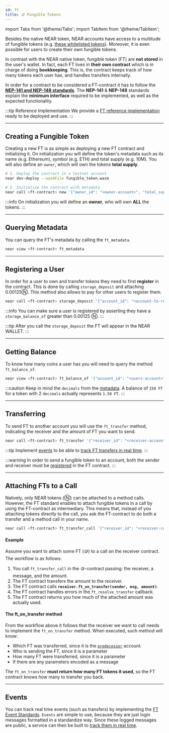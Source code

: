 ```yaml
---
id: ft
title: 🪙 Fungible Tokens
---
```

import Tabs from '@theme/Tabs';
import TabItem from '@theme/TabItem';

Besides the native NEAR token, NEAR accounts have access to a multitude of fungible tokens (e.g. [these whitelisted tokens](https://guide.ref.finance/developers-1/cli-trading#query-whitelisted-tokens)). Moreover, it is even possible for users to create their own fungible tokens.

In contrast with the NEAR native token, fungible token (FT) are **not stored** in the user's wallet. In fact, each FT lives in **their own contract** which is in charge of doing **bookkeeping**. This is, the contract keeps track of how many tokens each user has, and handles transfers internally.

In order for a contract to be considered a FT-contract it has to follow the [**NEP-141 and NEP-148 standards**](https://nomicon.io/Standards/FungibleToken/). The **NEP-141** & **NEP-148** standards explain the **minimum interface** required to be implemented, as well as the expected functionality.

:::tip Reference Implementation
We provide a [FT reference implementation](https://github.com/near-examples/FT) ready to be deployed and use.
:::

<!-- ### Summary of Methods -->

---

## Creating a Fungible Token
Creating a new FT is as simple as deploying a new FT contract and initializing it. On initialization you will define the token's metadata such as its name (e.g. Ethereum), symbol (e.g. ETH) and total supply (e.g. 10M). You will also define an `owner`, which will own the tokens **total supply**.

<Tabs className="language-tabs" groupId="code-tabs">
  <TabItem value="cli" label="NEAR CLI">

  ```bash
  # 1. Deploy the contract in a testnet account
  near dev-deploy --wasmFile fungible_token.wasm

  # 2. Initialize the contract with metadata
  near call <ft-contract> new '{"owner_id": "<owner-account>", "total_supply": "1000000000000000", "metadata": { "spec": "ft-1.0.0", "name": "Example Token Name", "symbol": "EXLT", "decimals": 8 }}' --accountId <ft-contract>

  ```

  </TabItem>
</Tabs>

:::info
On initialization you will define an **owner**, who will own **ALL** the tokens.
:::

<hr class="subsection"/>

## Querying Metadata
You can query the FT's metadata by calling the `ft_metadata`.

<Tabs className="language-tabs" groupId="code-tabs">
  <TabItem value="cli" label="NEAR CLI">

  ```bash
  near view <ft-contract> ft_metadata
  ```

  </TabItem>
</Tabs>

<hr class="subsection"/>

## Registering a User
In order for a user to own and transfer tokens they need to first **register** in the contract. This is done by calling `storage_deposit` and attaching 0.00125Ⓝ. This method also allows to pay for other users to register them.

<Tabs className="language-tabs" groupId="code-tabs">
  <TabItem value="cli" label="NEAR CLI">

  ```bash
  near call <ft-contract> storage_deposit '{"account_id": "<account-to-register>"}' --accountId <your-account> --amount 0.00125
  ```

  </TabItem>
</Tabs>


:::info
You can make sure a user is registered by asserting they have a `storage_balance_of` greater than 0.00125 Ⓝ.
:::

:::tip
After you call the `storage_deposit` the FT will appear in the NEAR WALLET. 
:::

<hr class="subsection"/>

## Getting Balance
To know how many coins a user has you will need to query the method `ft_balance_of`.

<Tabs className="language-tabs" groupId="code-tabs">
  <TabItem value="cli" label="NEAR CLI">

  ```bash
  near view <ft-contract> ft_balance_of '{"account_id": "<users-account>"}'
  ```
  
  </TabItem>
</Tabs>

:::caution
  Keep in mind the `decimals` from the [metadata](#query-metadata). A balance of `150 FT` for a token with 2 `decimals` actually represents `1.50 FT`.
:::

<hr class="subsection"/>

## Transferring
To send FT to another account you will use the `ft_transfer` method, indicating the receiver and the amount of FT you want to send.

<Tabs className="language-tabs" groupId="code-tabs">
  <TabItem value="cli" label="NEAR CLI">

  ```bash
  near call <ft-contract> ft_transfer '{"receiver_id": "<receiver-account>", "amount": "<amount>"}' --accountId <your-account> --depositYocto 1
  ```
  
  </TabItem>
</Tabs>

:::tip
Implement [events](https://nomicon.io/Standards/Tokens/FungibleToken/Event) to be able to [track FT transfers in real time](../../4.tools/events.md).
:::

:::warning
In order to send a fungible token to an account, both the sender and receiver must be [registered](#register-a-user) in the FT contract.
:::

<hr class="subsection"/>

## Attaching FTs to a Call
Natively, only NEAR tokens (Ⓝ) can be attached to a method calls. However, the FT standard enables to attach fungible tokens in a call by using the FT-contract as intermediary. This means that, instead of you attaching tokens directly to the call, you ask the FT-contract to do both a transfer and a method call in your name.

<Tabs className="language-tabs" groupId="code-tabs">
  <TabItem value="cli" label="NEAR CLI">

  ```bash
  near call <ft-contract> ft_transfer_call '{"receiver_id": "<receiver-contract>", "amount": "<amount>", "msg": "<a-string-message>"}' --accountId <user_account_id> --depositYocto 1
  ```
  
  </TabItem>
</Tabs>

#### Example
Assume you want to attach some FT (🪙) to a call on the receiver contract. The workflow is as follows:
1. You call `ft_transfer_call` in the 🪙-contract passing: the receiver, a message, and the amount.
2. The FT contract transfers the amount to the receiver.
3. The FT contract calls **`receiver.ft_on_transfer(sender, msg, amount)`**.
4. The FT contract handles errors in the `ft_resolve_transfer` callback.
5. The FT contract returns you how much of the attached amount was actually used.

#### The ft_on_transfer method
From the workflow above it follows that the receiver we want to call needs to implement the `ft_on_transfer` method. When executed, such method will know:
- Which FT was transferred, since it is the [`predecessor`](../contracts/environment/environment.md#predecessor-and-signer) account.
- Who is sending the FT, since it is a parameter
- How many FT were transferred, since it is a parameter
- If there are any parameters encoded as a message

The `ft_on_transfer` **must return how many FT tokens it used**, so the FT contract knows how many to transfer you back.

<hr class="subsection"/>

## Events
You can track real time events (such as transfers) by implementing the [FT Event Standards](https://nomicon.io/Standards/Tokens/FungibleToken/Event).
`Events` are simple to use, because they are just login messages formatted in a standardize way. Since these logged messages are public, a service
can then be built to [track them in real time](../../4.tools/events.md).